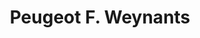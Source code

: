 ---
title: "Peugeot F. Weynants"
url: /wasquehal/peugeot-f-weynants/
shop: réparation de voitures
---